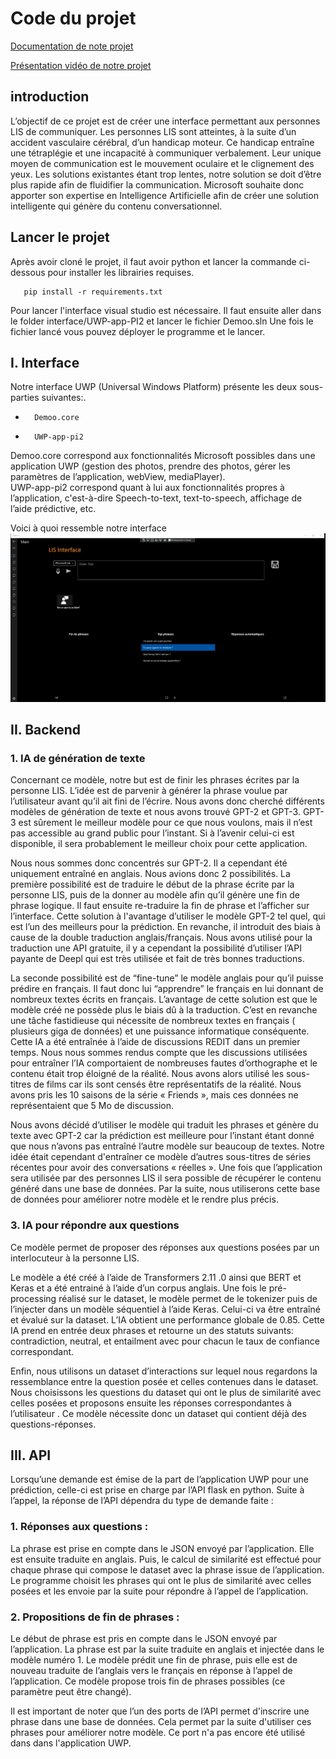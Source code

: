 # Code du projet

[Documentation de note projet](https://alis-documentation.readthedocs.io/en/latest/)

[Présentation vidéo de notre projet](https://youtu.be/H3h23GPTckI)

## introduction

L’objectif de ce projet est de créer une interface permettant aux personnes LIS de communiquer. Les personnes LIS sont atteintes, à la suite d’un accident vasculaire cérébral, d’un handicap moteur. Ce handicap entraîne une tétraplégie et une incapacité à communiquer verbalement. Leur unique moyen de communication est le mouvement oculaire et le clignement des yeux. Les solutions existantes étant trop lentes, notre solution se doit d’être plus rapide afin de fluidifier la communication. Microsoft souhaite donc apporter son expertise en Intelligence Artificielle afin de créer une solution intelligente qui génère du contenu conversationnel.

## Lancer le projet

Après avoir cloné le projet, il faut avoir python et lancer la commande ci-dessous pour installer les librairies requises.

```
   pip install -r requirements.txt
```
Pour lancer l'interface visual studio est nécessaire.
Il faut ensuite aller dans le folder interface/UWP-app-PI2 et lancer le fichier Demoo.sln
Une fois le fichier lancé vous pouvez déployer le programme et le lancer.

## I. Interface

Notre interface UWP (Universal Windows Platform) présente les deux sous-parties suivantes:.
-    	Demoo.core
-    	UWP-app-pi2
Demoo.core correspond aux fonctionnalités Microsoft possibles dans une application UWP (gestion des photos, prendre des photos, gérer les paramètres de l’application, webView, mediaPlayer).                                               	   
UWP-app-pi2 correspond quant à lui aux fonctionnalités propres à l’application, c'est-à-dire Speech-to-text, text-to-speech, affichage de l’aide prédictive, etc.  	  


Voici à quoi ressemble notre interface
![Application](docs/img/uwp.png)


## II. Backend 

### 1. IA de génération de texte

Concernant ce modèle, notre but est de finir les phrases écrites par la personne LIS.  L’idée est de parvenir à générer la phrase voulue par l’utilisateur avant qu’il ait fini de l’écrire. Nous avons donc cherché différents modèles de génération de texte et nous avons trouvé GPT-2 et GPT-3. GPT-3 est sûrement le meilleur modèle pour ce que nous voulons, mais il n’est pas accessible au grand public pour l’instant. Si à l’avenir celui-ci est disponible, il sera probablement le meilleur choix pour cette application.

Nous nous sommes donc concentrés sur GPT-2. Il a cependant été uniquement entraîné en anglais. Nous avions donc 2 possibilités.
La première possibilité est de traduire le début de la phrase écrite par la personne LIS, puis de la donner au modèle afin qu’il génère une fin de phrase logique. Il faut ensuite re-traduire la fin de phrase et l’afficher sur l’interface. Cette solution à l'avantage d’utiliser le modèle GPT-2 tel quel, qui est l’un des meilleurs pour la prédiction. En revanche, il introduit des biais à cause de la double traduction anglais/français. Nous avons utilisé pour la traduction une API gratuite, il y a cependant la possibilité d’utiliser l’API payante de Deepl qui est très utilisée et fait de très bonnes traductions.
 
La seconde possibilité est de “fine-tune” le modèle anglais pour qu’il puisse prédire en français. Il faut donc lui “apprendre” le français en lui donnant de nombreux textes écrits en français. L’avantage de cette solution est que le modèle créé ne possède plus le biais dû à la traduction. 	C’est en revanche une tâche fastidieuse qui nécessite de nombreux textes en français ( plusieurs giga de données) et une puissance informatique conséquente. Cette IA a été entraînée à l’aide de discussions REDIT dans un premier temps. Nous nous sommes rendus compte que les discussions utilisées pour entraîner l’IA comportaient de nombreuses fautes d’orthographe et le contenu  était trop éloigné de la réalité. Nous avons alors utilisé les sous-titres de films car ils sont censés être représentatifs de la réalité. Nous avons pris les 10 saisons de la série « Friends », mais ces données ne représentaient que 5 Mo de discussion.

Nous avons décidé d’utiliser le modèle qui traduit les phrases et génère du texte avec GPT-2 car la prédiction est meilleure pour l’instant étant donné que nous n’avons pas entraîné l’autre modèle sur beaucoup de textes. Notre idée était cependant d'entraîner ce modèle d’autres sous-titres de séries récentes pour avoir des conversations « réelles ». Une fois que l’application sera utilisée par des personnes LIS il sera possible de récupérer le contenu généré dans une base de données. Par la suite, nous utiliserons cette base de données pour améliorer notre modèle et le rendre plus précis. 

### 3. IA pour répondre aux questions

Ce modèle permet de proposer des réponses aux questions posées par un interlocuteur à la personne LIS.

Le modèle a été créé à l’aide de Transformers 2.11 .0 ainsi que BERT et Keras et a été entrainé à l’aide d’un corpus anglais.
Une fois le pré-processing réalisé sur le dataset, le modèle permet de le tokenizer puis de l’injecter dans un modèle séquentiel à l’aide Keras.
Celui-ci va être entraîné et évalué sur la dataset. L’IA obtient une performance globale de 0.85. Cette IA prend en entrée deux phrases et retourne un des statuts suivants: contradiction, neutral, et entailment avec pour chacun le taux de confiance correspondant.

Enfin, nous utilisons un dataset d’interactions sur lequel nous regardons la ressemblance entre la question posée et celles contenues dans le dataset. Nous choisissons les questions du dataset qui ont le plus de similarité avec celles posées et proposons ensuite les réponses correspondantes à l’utilisateur . Ce modèle nécessite donc un dataset qui contient déjà des questions-réponses.


## III. API

Lorsqu’une demande est émise de la part de l’application UWP pour une prédiction, celle-ci est prise en charge par l’API flask en python.
Suite à l’appel, la réponse de l’API dépendra du type de demande faite :

### 1. Réponses aux questions :

La phrase est prise en compte dans le JSON envoyé par l’application. Elle est ensuite traduite en anglais. Puis, le calcul de similarité est effectué pour chaque phrase qui compose le dataset avec la phrase issue de l’application. Le programme choisit les phrases qui ont le plus de similarité avec celles posées et les envoie par la suite pour répondre à l’appel de l’application.

### 2. Propositions de fin de phrases :

Le début de phrase est pris en compte dans le JSON envoyé par l’application. La phrase est par la suite traduite en anglais et injectée dans le modèle numéro 1.  Le modèle prédit une fin de phrase, puis elle est de nouveau traduite de l’anglais vers le français en réponse à l’appel de l’application.  Ce modèle propose trois fin de phrases possibles (ce paramètre peut être changé).

Il est important de noter que l’un des ports de l’API permet d'inscrire une phrase dans une base de données. Cela permet par la suite d'utiliser ces phrases pour améliorer notre modèle. Ce port n'a pas encore été utilisé dans dans l'application UWP.

